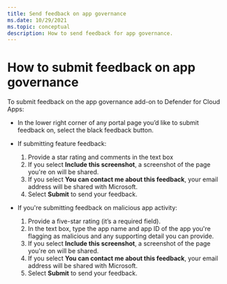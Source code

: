 ```yaml
---
title: Send feedback on app governance
ms.date: 10/29/2021
ms.topic: conceptual
description: How to send feedback for app governance.
---
```



# How to submit feedback on app governance

To submit feedback on the app governance add-on to Defender for Cloud Apps:

- In the lower right corner of any portal page you’d like to submit feedback on, select the black feedback button.

- If submitting feature feedback:
  1. Provide a star rating and comments in the text box  
  1. If you select **Include this screenshot**, a screenshot of the page you're on will be shared.  
  1. If you select **You can contact me about this feedback**, your email address will be shared with Microsoft.
  1. Select **Submit** to send your feedback.

- If you're submitting feedback on malicious app activity:

  1. Provide a five-star rating (it’s a required field).
  1. In the text box, type the app name and app ID of the app you're flagging as malicious and any supporting detail you can provide.
  1. If you select **Include this screenshot**, a screenshot of the page you're on will be shared.  
  1. If you select **You can contact me about this feedback**, your email address will be shared with Microsoft.
  1. Select **Submit** to send your feedback.

